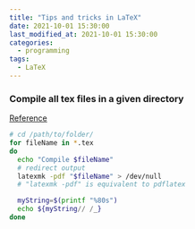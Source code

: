 ```yaml
---
title: "Tips and tricks in LaTeX"
date: 2021-10-01 15:30:00
last_modified_at: 2021-10-01 15:30:00
categories:
  - programming
tags:
  - LaTeX
---
```



### Compile all tex files in a given directory

[Reference](https://tex.stackexchange.com/questions/169176/compile-all-tex-files-within-a-folder-at-once)

```sh
# cd /path/to/folder/
for fileName in *.tex
do
  echo "Compile $fileName"
  # redirect output
  latexmk -pdf "$fileName" > /dev/null
  # "latexmk -pdf" is equivalent to pdflatex

  myString=$(printf "%80s")
  echo ${myString// /_}
done
```
